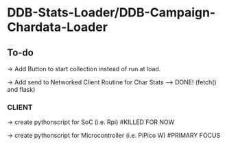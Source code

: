 # DDB-Stats-Loader/DDB-Campaign-Chardata-Loader

## To-do

-> Add Button to start collection instead of run at load.

-> Add send to Networked Client Routine for Char Stats
--> DONE! (fetch() and flask)

### CLIENT

-> create pythonscript for SoC (i.e. Rpi) #KILLED FOR NOW

-> create pythonscript for Microcontroller (i.e. PiPico W) #PRIMARY FOCUS
